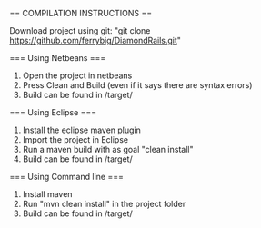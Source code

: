== COMPILATION INSTRUCTIONS ==

Download project using git: "git clone https://github.com/ferrybig/DiamondRails.git"

=== Using Netbeans ===

1. Open the project in netbeans
2. Press Clean and Build (even if it says there are syntax errors)
3. Build can be found in /target/

=== Using Eclipse ===

1. Install the eclipse maven plugin
2. Import the project in Eclipse
3. Run a maven build with as goal "clean install"
4. Build can be found in /target/

=== Using Command line ===

1. Install maven
2. Run "mvn clean install" in the project folder
3. Build can be found in /target/
